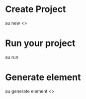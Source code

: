 
Create Project
==============
au new <<project name>>

Run your project
================
au run

Generate element
================
au generate element <<element name>>